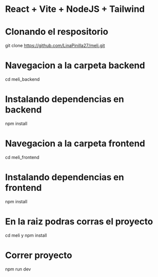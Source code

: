 # React + Vite + NodeJS + Tailwind

# Clonando el respositorio
git clone  https://github.com/LinaPinilla27/meli.git

# Navegacion a la carpeta backend
cd meli_backend

# Instalando dependencias en backend
npm install

# Navegacion a la carpeta frontend
cd meli_frontend

# Instalando dependencias en frontend
npm install

# En la raiz podras corras el proyecto
cd meli y npm install
# Correr proyecto
npm run dev